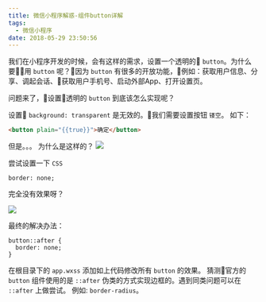 ```yaml
---
title: 微信小程序解惑-组件button详解
tags:
  - 微信小程序
date: 2018-05-29 23:50:56
---
```


我们在小程序开发的时候，会有这样的需求，设置一个透明的 `button`。为什么要用 `button` 呢？因为 `button` 有很多的开放功能，例如：获取用户信息、分享、调起会话、获取用户手机号、启动外部App、打开设置页。

问题来了，设置透明的 `button` 到底该怎么实现呢？

设置 `background: transparent` 是无效的。我们需要设置按钮 `镂空`。 如下：
```html
<button plain="{{true}}">确定</button>
```

但是。。。 为什么是这样的？
![](http://wx4.sinaimg.cn/mw690/ec4d7780gy1frsmrk5mucj208v0al74e.jpg)
<!-- more -->
尝试设置一下 `CSS`
```
border: none;
```

完全没有效果呀？

![](http://wx1.sinaimg.cn/mw690/ec4d7780gy1frsmvt9q1gj20c00b143h.jpg)

最终的解决办法：
```
button::after {
  border: none;
}
```
在根目录下的 `app.wxss` 添加如上代码修改所有 `button` 的效果。
猜测官方的 `button` 组件使用的是 `::after` 伪类的方式实现边框的。遇到同类问题可以在 `::after` 上做尝试。 例如: `border-radius`。
